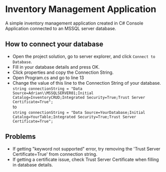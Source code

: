 ﻿# Inventory Management Application
A simple inventory management application created in C# Console Application connected to an MSSQL server database.

## How to connect your database
- Open the project solution, go to server explorer, and click ``Connect to Database``.
- Fill in your database details and press OK.
- Click properties and copy the Connection String.
- Open Program.cs and go to line 13
- Change the value of this line to the Connection String of your database. 
<br />``string connectionString = "Data Source=Adrian\\MSSQLSERVER01;Initial Catalog=InventoryCRUD;Integrated Security=True;Trust Server Certificate=True";``
<br />to
<br />``string connectionString = "Data Source=YourDatabase;Initial Catalog=YourTable;Integrated Security=True;Trust Server Certificate=True";``

## Problems
- If getting "keyword not supported" error, try removing the 'Trust Server Certificate=True' from connection string.
- If getting a certificate issue, check Trust Server Certificate when filling in database details.
